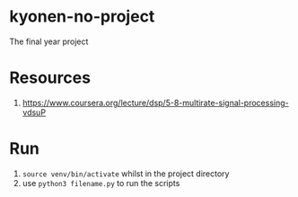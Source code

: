 # kyonen-no-project
The final year project


# Resources
1. https://www.coursera.org/lecture/dsp/5-8-multirate-signal-processing-vdsuP

# Run
1. `source venv/bin/activate` whilst in the project directory
2. use `python3 filename.py` to run the scripts
